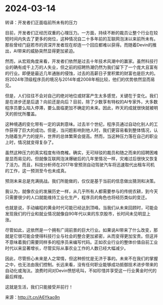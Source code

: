# 2024-03-14

转译：开发者们正面临前所未有的压力

目前，开发者们正经历双重的心理压力。一方面，持续不断的裁员让整个行业在较短时间内失去了更多的岗位，这种情况自二十多年前的互联网泡沫以来前所未有。那些曾经门庭若市的资深开发者现在却连一个回应都难以获得。而随着Devin的推出，AI带来的威胁突然显得更加紧迫。

然而，从宏观角度来看，开发者们依然是过去十年技术风潮中的赢家。虽然科技行业的确有成千上万的人失业，但之前的招聘热潮仍然为我们留下了一个庞大且富有的行业。即便是最近几年通胀的侵蚀，过去的高薪日子里积累的财富也是巨大的。将2024年顶级程序员的境况与2014年或2008年相比较，他们的优势依然显而易见。

但是，人们往往不会对自己的绝对地位或财富产生太多感觉，关键在于变化。我们是在进步还是后退？向前还是向后？目前，除了少数享有特权的AI专家外，大多数程序员要么陷入停滞，要么面临更加不确定的未来。因此，昨天的成就很快就被明天的担忧所覆盖。

这种境遇的变化带有一定的讽刺意味。过去半个世纪，程序员通过自动化别人的工作获得了巨大的成功。但是，当问题影响到他人时，我们更容易看到整体情况，认为随着生产力的提升，世界的总体繁荣会提高。然而，当这种压力落在自己的职业上时，情况就变得复杂了。

虽然这种压力的真实程度有待商榷。确实，无可辩驳的裁员和随之而来的招聘困难是显而易见的。但就像互联网泡沫爆破后的几年里情况一样，灾难过后很快又恢复了活力。而且，科技分析师在2017年曾预测自动驾驶汽车将迅速取代出租车司机的工作，这一预测至今也未成真。

预测未来总是充满挑战。我们所能做的，仅仅是基于当前的信息做出猜测和决策。

我认为，就像农业的发展历史一样，从几乎所有人都需要参与的传统农耕，到今天只需要很少的人口就能维持工业化生产，程序员的角色也将经历类似的变迁。

也就是说，手动编程的黄金时代可能已经达到顶峰。当我们从未来回顾时，可能会发现我们的行业和就业情况就像自90年代以来的东京股市，长时间未见明显上涨。

尽管如此，这依然是一个拥有广阔前景的巨大行业。如果说AI带来了什么改变，那就是它很可能会使得科技行业与社会的整合更加紧密，从而变得更加宝贵。但这并不意味着我们需要同样多的程序员来编写代码。正如农业行业的整体价值自前工业时代以来显著增长，尽管实际从事农业工作的人数已经大幅减少。

因此，尽管担心未来是人之常情，但这种担忧是无济于事的。未来不在我们的掌握之中，也无法由我们控制。长远来看，没有任何职业能够成功抵御技术进步带来的自动化或淘汰。浪费时间对Devin愤怒吼叫，不如珍惜并享受这一行业黄金时代的最后辉煌。

这就是生活，我们只能接受并前行！

来源：http://t.cn/A6Ykao9n
